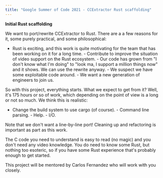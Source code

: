 ```yaml
---
title: "Google Summer of Code 2021 - CCExtractor Rust scaffolding"
---
```


**Initial Rust scaffolding**

We want to port/rewrite CCExtractor to Rust. There are a a few reasons
for it, some purely practical, and some philosophical:

- Rust is exciting, and this work is quite motivating for the team that
has been working on it for a long time. - Contribute to improve the
situation of video support on the Rust ecosystem. - Our code has
grown from "I don't know what I'm doing" to "look ma, I support a
million things now" and it shows. We can use the rewrite anyway. -
We suspect we have some exploitable code around. - We want a new
generation of engineers to join us.

So with this project, everything starts. What we expect to get from it?
Well, it's 175 hours or so of work, which depending on the point of
view is a long or not so much. We think this is realistic:

- Change the build system to use cargo (of course). - Command line
parsing. - Help. - I/O.

Note that we don't want a line-by-line port! Cleaning up and
refactoring is important as part as this work.

The C code you need to understand is easy to read (no magic) and you
don't need any video knowledge. You do need to know some Rust, but
nothing too esoteric, so if you have some Rust experience that's
probably enough to get started.

This project will be mentored by Carlos Fernandez who will work with you
closely.
